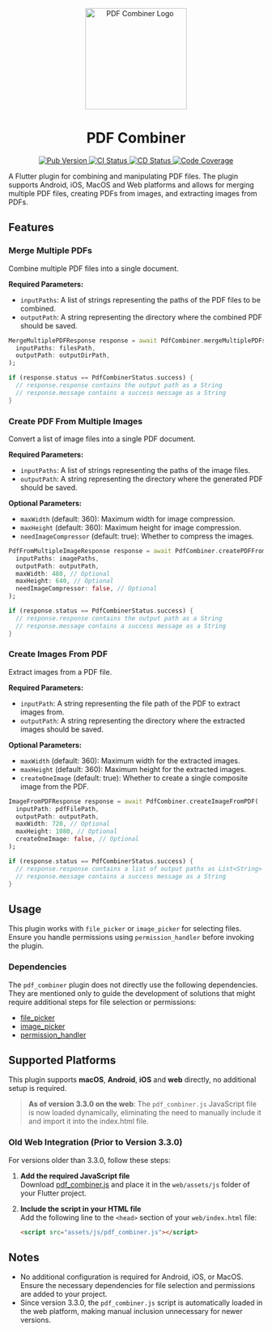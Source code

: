 <p align="center">
  <a href="https://pub.dev/packages/pdf_combiner">
    <img src="https://raw.githubusercontent.com/vicajilau/pdf_combiner/main/.github/assets/pdf_combiner.png" height="200" alt="PDF Combiner Logo">
  </a>
  <h1 align="center">PDF Combiner</h1>
</p>

<p align="center">
  <a href="https://pub.dev/packages/pdf_combiner">
    <img src="https://img.shields.io/pub/v/pdf_combiner?label=pub.dev&labelColor=333940&logo=dart" alt="Pub Version">
  </a>
  <a href="https://github.com/vicajilau/pdf_combiner/actions/workflows/dart_analyze_unit_test.yml">
    <img src="https://img.shields.io/github/actions/workflow/status/vicajilau/pdf_combiner/dart_analyze_unit_test.yml?branch=main&label=CI&labelColor=333940&logo=github" alt="CI Status">
  </a>
  <a href="https://github.com/vicajilau/pdf_combiner/actions/workflows/publish_pub_dev.yml">
    <img src="https://img.shields.io/github/actions/workflow/status/vicajilau/pdf_combiner/publish_pub_dev.yml?label=CD&labelColor=333940&logo=github" alt="CD Status">
  </a>
  <a href="https://codecov.io/gh/vicajilau/pdf_combiner">
    <img src="https://img.shields.io/codecov/c/github/vicajilau/pdf_combiner?logo=codecov&logoColor=fff&labelColor=333940" alt="Code Coverage">
  </a>
</p>

A Flutter plugin for combining and manipulating PDF files. The plugin supports Android, iOS, MacOS and Web platforms and allows for merging multiple PDF files, creating PDFs from images, and extracting images from PDFs.

## Features

### Merge Multiple PDFs

Combine multiple PDF files into a single document.

**Required Parameters:**
- `inputPaths`: A list of strings representing the paths of the PDF files to be combined.
- `outputPath`: A string representing the directory where the combined PDF should be saved.

```dart
MergeMultiplePDFResponse response = await PdfCombiner.mergeMultiplePDFs(
  inputPaths: filesPath, 
  outputPath: outputDirPath,
);

if (response.status == PdfCombinerStatus.success) {
  // response.response contains the output path as a String
  // response.message contains a success message as a String
}
```

### Create PDF From Multiple Images

Convert a list of image files into a single PDF document.

**Required Parameters:**
- `inputPaths`: A list of strings representing the paths of the image files.
- `outputPath`: A string representing the directory where the generated PDF should be saved.

**Optional Parameters:**
- `maxWidth` (default: 360): Maximum width for image compression.
- `maxHeight` (default: 360): Maximum height for image compression.
- `needImageCompressor` (default: true): Whether to compress the images.

```dart
PdfFromMultipleImageResponse response = await PdfCombiner.createPDFFromMultipleImages(
  inputPaths: imagePaths,
  outputPath: outputPath,
  maxWidth: 480, // Optional
  maxHeight: 640, // Optional
  needImageCompressor: false, // Optional
);

if (response.status == PdfCombinerStatus.success) {
  // response.response contains the output path as a String
  // response.message contains a success message as a String
}
```

### Create Images From PDF

Extract images from a PDF file.

**Required Parameters:**
- `inputPath`: A string representing the file path of the PDF to extract images from.
- `outputPath`: A string representing the directory where the extracted images should be saved.

**Optional Parameters:**
- `maxWidth` (default: 360): Maximum width for the extracted images.
- `maxHeight` (default: 360): Maximum height for the extracted images.
- `createOneImage` (default: true): Whether to create a single composite image from the PDF.

```dart
ImageFromPDFResponse response = await PdfCombiner.createImageFromPDF(
  inputPath: pdfFilePath, 
  outputPath: outputPath,
  maxWidth: 720, // Optional
  maxHeight: 1080, // Optional
  createOneImage: false, // Optional
);

if (response.status == PdfCombinerStatus.success) {
  // response.response contains a list of output paths as List<String>
  // response.message contains a success message as a String
}
```

## Usage

This plugin works with `file_picker` or `image_picker` for selecting files. Ensure you handle permissions using `permission_handler` before invoking the plugin.

### Dependencies

The `pdf_combiner` plugin does not directly use the following dependencies. They are mentioned only to guide the development of solutions that might require additional steps for file selection or permissions:

- [file_picker](https://pub.dev/packages/file_picker)
- [image_picker](https://pub.dev/packages/image_picker)
- [permission_handler](https://pub.dev/packages/permission_handler)

## Supported Platforms

This plugin supports **macOS**, **Android**, **iOS** and **web** directly, no additional setup is required.

> **As of version 3.3.0 on the web**: The `pdf_combiner.js` JavaScript file is now loaded dynamically, eliminating the need to manually include it and import it into the index.html file.

### Old Web Integration (Prior to Version 3.3.0)

For versions older than 3.3.0, follow these steps:

1. **Add the required JavaScript file**  
   Download [pdf_combiner.js](https://github.com/vicajilau/pdf_combiner/blob/main/lib/web/assets/js/pdf_combiner.js) and place it in the `web/assets/js` folder of your Flutter project.

2. **Include the script in your HTML file**  
   Add the following line to the `<head>` section of your `web/index.html` file:

   ```html
   <script src="assets/js/pdf_combiner.js"></script>
    ```

## Notes
- No additional configuration is required for Android, iOS, or MacOS. Ensure the necessary dependencies for file selection and permissions are added to your project.
- Since version 3.3.0, the `pdf_combiner.js` script is automatically loaded in the web platform, making manual inclusion unnecessary for newer versions.
